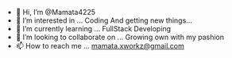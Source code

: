 - 👋 Hi, I’m @Mamata4225
- 👀 I’m interested in ... Coding And getting new things...
- 🌱 I’m currently learning ... FullStack Developing 
- 💞️ I’m looking to collaborate on ...  Growing own with my pashion
- 📫 How to reach me ... mamata.xworkz@gmail.com

<!---
Mamata4225/Mamata4225 is a ✨ special ✨ repository because its `README.md` (this file) appears on your GitHub profile.
You can click the Preview link to take a look at your changes.
--->
